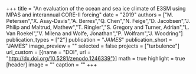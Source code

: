 +++
title = "An evaluation of the ocean and sea ice climate of E3SM using MPAS and interannual CORE-II forcing"
date = "2019"
authors = ["M. Petersen","X. Asay-Davis","A. Berres","Q. Chen","N. Feige","D. Jacobsen","J. Philip and Maltrud, Mathew","T. Ringler","S. Gregory and Turner, Adrian","L. Van Roekel","V. Milena and Wolfe, Jonathan","P. Wolfram","J. Woodring"]
publication_types = ["2"]
publication = "_JAMES_"
publication_short = "JAMES"
image_preview = ""
selected = false
projects = ["turbulence"]
url_custom = [{name = "DOI", url = "http://dx.doi.org/10.5281/zenodo.1246339"}]
math = true
highlight = true
[header]
image = ""
caption = ""
+++

